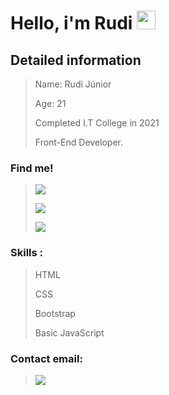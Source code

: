 # Hello, i'm Rudi <img src="https://raw.githubusercontent.com/MartinHeinz/MartinHeinz/master/wave.gif" width="30px">  	

## Detailed information<br>

>Name: Rudi Júnior <p></p> Age: 21 <p></p> 
Completed I.T College in 2021 <p></p> Front-End Developer.

 ### Find me! 
 ><a href="https://www.linkedin.com/in/rudi-junior/" ><img src="https://img.shields.io/badge/LinkedIn-0077B5?style=for-the-badge&logo=linkedin&logoColor=white"></img></a> <p></p>
 <a href="https://twitter.com/RudiiJunior" ><img src="https://img.shields.io/badge/Twitter-1DA1F2?style=for-the-badge&logo=twitter&logoColor=white"></img></a> <p></p>
  <a href="https://www.instagram.com/rudi.juniior/" ><img src="https://img.shields.io/badge/Instagram-E4405F?style=for-the-badge&logo=instagram&logoColor=white"></img></a>  
 
### Skills : 
> HTML <p></p> CSS <p></p> Bootstrap <p></p> Basic JavaScript

### Contact email:
 
> <a href="mailto:rudi.juniior@gmail.com"><img src="https://img.shields.io/badge/Gmail-D14836?style=for-the-badge&logo=gmail&logoColor=white"></img></a>
